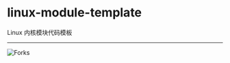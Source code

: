 # linux-module-template
Linux 内核模块代码模板

---
![Forks](https://img.shields.io/github/forks/chfeng-cs/linux-module-template?style=flat-square)

